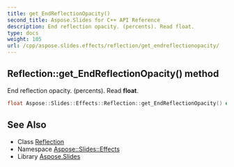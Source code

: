 ```yaml
---
title: get_EndReflectionOpacity()
second_title: Aspose.Slides for C++ API Reference
description: End reflection opacity. (percents). Read float.
type: docs
weight: 105
url: /cpp/aspose.slides.effects/reflection/get_endreflectionopacity/
---
```

## Reflection::get_EndReflectionOpacity() method


End reflection opacity. (percents). Read **float**.

```cpp
float Aspose::Slides::Effects::Reflection::get_EndReflectionOpacity() override
```

## See Also

* Class [Reflection](./)
* Namespace [Aspose::Slides::Effects](../)
* Library [Aspose.Slides](../../)